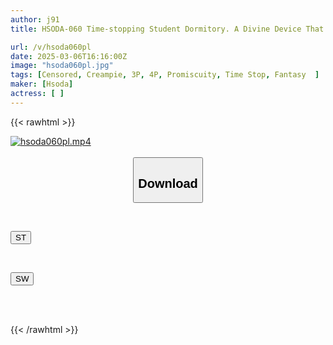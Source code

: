 ```yaml
---
author: j91
title: HSODA-060 Time-stopping Student Dormitory. A Divine Device That Can Stop Time, Allowing You To Insert Or Stop It Whenever You Want.

url: /v/hsoda060pl
date: 2025-03-06T16:16:00Z
image: "hsoda060pl.jpg"
tags: [Censored, Creampie, 3P, 4P, Promiscuity, Time Stop, Fantasy	]
maker: [Hsoda]
actress: [ ]
---
```



{{< rawhtml >}}

<div class="video" data-videoid="be87qzkrMpUPkKq">
    <a href="javascript:;">
        <img src="/v/hsoda060pl/hsoda060pl.jpg" width="WIDTH" height="HEIGHT" alt="hsoda060pl.mp4" loading="lazy">
    </a>
</div>

<script type="text/javascript" src="https://j91.asia/asset/on-demand-st.js"></script>

<br>
  <link rel="stylesheet" href="https://j91.asia/asset/bs5.css">
  
  <center>
  <button class="btn btn-primary" type="button" data-bs-toggle="collapse" data-bs-target=".multi-collapse" aria-expanded="false" aria-controls="multiCollapseExample1 multiCollapseExample2"><h2>Download</h2></button></center>
</p>
<div class="row">
  <div class="col">
    <div class="collapse multi-collapse" id="multiCollapseExample1">
      <div class="card card-body">
	      	      <br>
<div class="buttons">  
<p><a href="/v/hsoda060pl/st.html" target="_blank"><button class="btn-hover color-3"><i class="fa fa-download"></i> ST</button></a></p></div>
    </div>
  </div>
</div>
  <div class="col">
    <div class="collapse multi-collapse" id="multiCollapseExample2">
      <div class="card card-body">
	      <br>
<div class="buttons">
<p><a href="/v/hsoda060pl/sw.html" target="_blank"><button class="btn-hover color-2"><i class="fa fa-download"></i> SW</button></a></p></div>
<br><br>
      </div>
    </div>
  </div>
</div>

{{< /rawhtml >}}